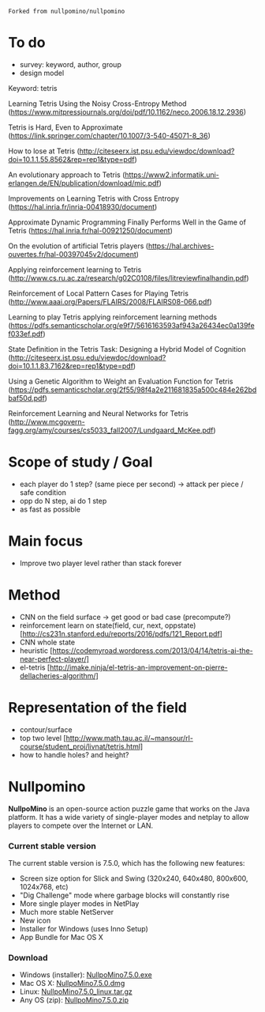 `Forked from nullpomino/nullpomino`

# To do
- survey: keyword, author, group
- design model

Keyword: tetris

Learning Tetris Using the Noisy Cross-Entropy Method (https://www.mitpressjournals.org/doi/pdf/10.1162/neco.2006.18.12.2936)

Tetris is Hard, Even to Approximate (https://link.springer.com/chapter/10.1007/3-540-45071-8_36)

How to lose at Tetris (http://citeseerx.ist.psu.edu/viewdoc/download?doi=10.1.1.55.8562&rep=rep1&type=pdf)

An evolutionary approach to Tetris (https://www2.informatik.uni-erlangen.de/EN/publication/download/mic.pdf)

Improvements on Learning Tetris with Cross Entropy (https://hal.inria.fr/inria-00418930/document)

Approximate Dynamic Programming Finally Performs Well in the Game of Tetris (https://hal.inria.fr/hal-00921250/document)

On the evolution of artificial Tetris players (https://hal.archives-ouvertes.fr/hal-00397045v2/document)

Applying reinforcement learning to Tetris (http://www.cs.ru.ac.za/research/g02C0108/files/litreviewfinalhandin.pdf)

Reinforcement of Local Pattern Cases for Playing Tetris (http://www.aaai.org/Papers/FLAIRS/2008/FLAIRS08-066.pdf)

Learning to play Tetris applying reinforcement learning methods (https://pdfs.semanticscholar.org/e9f7/5616163593af943a26434ec0a139fef033ef.pdf)

State Definition in the Tetris Task: Designing a Hybrid Model of Cognition (http://citeseerx.ist.psu.edu/viewdoc/download?doi=10.1.1.83.7162&rep=rep1&type=pdf)

Using a Genetic Algorithm to Weight an Evaluation Function for Tetris (https://pdfs.semanticscholar.org/2f55/98f4a2e211681835a500c484e262bdbaf50d.pdf)

Reinforcement Learning and Neural Networks for Tetris (http://www.mcgovern-fagg.org/amy/courses/cs5033_fall2007/Lundgaard_McKee.pdf)


# Scope of study / Goal
- each player do 1 step? (same piece per second) -> attack per piece / safe condition
- opp do N step, ai do 1 step
- as fast as possible

# Main focus
- Improve two player level rather than stack forever

# Method
- CNN on the field surface -> get good or bad case (precompute?) 
- reinforcement learn on state(field, cur, next, oppstate) [http://cs231n.stanford.edu/reports/2016/pdfs/121_Report.pdf]
- CNN whole state
- heuristic [https://codemyroad.wordpress.com/2013/04/14/tetris-ai-the-near-perfect-player/]
- el-tetris [http://imake.ninja/el-tetris-an-improvement-on-pierre-dellacheries-algorithm/]

# Representation of the field
- contour/surface
- top two level [http://www.math.tau.ac.il/~mansour/rl-course/student_proj/livnat/tetris.html]
- how to handle holes? and height?


# Nullpomino

**NullpoMino** is an open-source action puzzle game that works on the Java platform. It has a wide variety of single-player modes and netplay to allow players to compete over the Internet or LAN.

### Current stable version
The current stable version is 7.5.0, which has the following new features: 
* Screen size option for Slick and Swing (320x240, 640x480, 800x600, 1024x768, etc) 
* "Dig Challenge" mode where garbage blocks will constantly rise 
* More single player modes in NetPlay 
* Much more stable NetServer 
* New icon 
* Installer for Windows (uses Inno Setup) 
* App Bundle for Mac OS X

### Download
* Windows (installer): [NullpoMino7.5.0.exe](https://github.com/nullpomino/nullpomino/releases/download/v7.5.0/NullpoMino7.5.0.exe)
* Mac OS X: [NullpoMino7.5.0.dmg](https://github.com/nullpomino/nullpomino/releases/download/v7.5.0/NullpoMino7.5.0.dmg)
* Linux: [NullpoMino7.5.0_linux.tar.gz](https://github.com/nullpomino/nullpomino/releases/download/v7.5.0/NullpoMino7.5.0_linux.tar.gz)
* Any OS (zip): [NullpoMino7.5.0.zip](https://github.com/nullpomino/nullpomino/releases/download/v7.5.0/NullpoMino7.5.0.zip)
